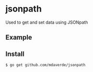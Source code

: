# jsonpath

Used to get and set data using JSONpath

## Example

## Install

```bash
$ go get github.com/mdaverde/jsonpath
```
